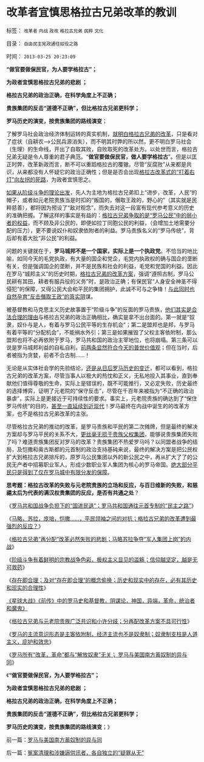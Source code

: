 # 改革者宜慎思格拉古兄弟改革的教训

标签： `改革者` `内战` `政改` `格拉古兄弟` `民粹` `文化` 

目录： `自由民主宪政通往奴役之路`

时间： `2013-03-25 20:23:09`

**“做官要做保民官，为人要学格拉古”；**

**为政者宜慎思格拉古兄弟的悲剧 ；**

**格拉古兄弟的政治正确，在科学角度上不正确；**

**贵族集团的反击“道德不正确”，但比格拉古兄弟更科学；**

**罗马历史的演变，按贵族集团的路线演变**；

了解罗马社会政治经济体制运转的真实机制，[就明白格拉古兄弟的改革](../../../2013/3/23/格拉古兄弟“再分配”改革必然失败的悲剧.md)，只是看对了症状（自耕农——>公民兵源消失），而不明其时弊的所以然，更不明白罗马社会（生理）的生命线，开出了自取其败，自败取死的改革处方。以处世而言，格拉古兄弟无疑是令人尊重的君子典范。“**做官要做保民官，做人要学格拉古**”。但是以匡正时弊，改革新政而言，断不可以重蹈格拉古的覆辙。尽管“反腐败”从来都是共识，从来都没有人怀疑它的政治正确性；但是是否会出现[格拉古改革式的“打着右灯”向左拐的死路](../../../2013/3/24/格拉古兄弟“打着右灯向左拐”的失败改革.md)，为政者宜慎思之。

[如果从阶级斗争的理论出发](../../../2013/3/23/信仰越坚定，越是无可救药；.md)，先人为主地为格拉古兄弟扣上“进步，改革，人民”的帽子，或者如元老院贵族当是时扣的“叛国的，僭取王政的，野心的”（其实就是民粹慈善），都将因为预设了“敌对观念”，而失去对这一段富有现代参考意义的历史的准确把握。了解这样的事实是有益的：[格拉古兄弟争取的是“罗马公民”中的弱小者的权益](../../../2010/1/5/“反对社会进步”的实力和意愿都被高估了.md)，而不顾及非公民的，即便如拉丁同胞公民的利益，（会增加土地需要分配的压力），更不要说奴仆和奴隶依附者的利益。罗马贵族名义的“罗马传统”，背后却有着大批“非公民”的利益。

问题的关键就在于，**罗马城邦不是一个国家，实际上是一个执政党**。不恰当的地比喻，如同今天的毛党执政，有大量的国企和党企，毛党内执政权的确与国企的垄断有关，但是强调国企的垄断，并不是民族和社会的利益，毛党和党国的利益。因此在罗马“城邦主义”的历史时期，[格拉古兄弟的改革方案](../../../2013/3/22/格拉古兄弟的改革为什么遭到最强烈的反击？.md)，强调“遵照古制，罗马公民耕有其田，耕者有服兵役的义务”时，是政治正确；有保民官“人身安全神圣不得侵犯”的保障，又得公民大会和平民的集团拥护，此诚不可与之争锋！[与此同时也自然孕育“反击僭取王政”的真实阴](../../../2013/3/21/罗马的慈善叛国罪，慈善国有化和社会保障，恺撒仁慈的腐败.md)谋。

被基督教和马克思主义历史故事置于“阶级斗争”的反面的罗马贵族，[他们其实是合法合理的理由](../../../2013/3/24/罗马“奴隶社会”的史实和歪曲.md)与格拉古兄弟的政治正确相比，确实是拿不出台面的。第一就是“奴隶，奴仆与是人，有着与罗马公民平等的生存机会”；第二是盟邦也是邦，与罗马有着平等的“分配机会”，不能祸水外引；第三是如果摧毁了父权主客依附制，那么盟邦也将不必再依附于罗马，罗马共和国的政治主宰地位，也将崩塌。第三条可以说是罗马城邦利益的自私自利，[前两条显然符合今天的普世价值观](../../../2011/2/22/什么是人权普世价值观的根本正义？.md)；但在当时，后者被指为贪婪，前者不合古制……！

无论是从实体社会学的先验结论，[还是从日后罗马历史的变迁](../../../2013/3/22/罗马战争负担下的“国进民退”,通往元首专制的“民主之路”.md)，都可以看到，格拉古兄弟的改革方案，尽管当事人以极大的热忱和正义，无私地投入其事业，直到奉献他们值得尊敬的生命，实际上是错误的，既不可能推行，又必定失败，历史最终的选择博弈，证明了元老院的“保守反击”，尽管在千百年来被指为“不正确的政治暴虐”，实际上是更接近于可持续性的要求。事实上，元老院贵族的确达到了“保住罗马传统”的目的，[甚至一直延续到近现代](../../../2010/12/10/教皇和黑手党；为什么意大利不能再形成强大的政治核心？.md)！罗马最终在内战中诞生的的改革方案，也不是格拉古兄弟改革的主张。

尽管格拉古兄弟的推动的改革，是罗马贵族和平民的第二次摊牌，但是最终的解决方案却与罗马平民的关系不大，[更丝毫无损于贵族父权集团](../../../2013/3/16/奴隶制与封建制之间的过渡形式，前资本主义的食客制.md)，能够说贵族集团失败了吗？难道贵族集团反对罗马的改革？贵族集团不热爱罗马吗？以同盟者战争的结局，及恺撒和奥古斯都的元首制的政治支持基砘来说，最终的解决方案是把公民权扩大到格拉古兄弟排斥的，原罗马公民集团以外的新公民之中，再从扩大了了的公民无产者中招募职业军人，形成少数职业军人集团为核心的罗马帝国。[绝大部分平民只是得到了仅在罗马城中有限分发的保障](../../../2012/7/25/罗马帝国的财政危机和公民福利制度.md)。

**思考题：格拉古改革的失败与元老院贵族的立场和反应，与百日维新的失败，和慈禧太后为代表的满汉权贵集团的反应，是否有共通之处**？

《[罗马共和国战争负担下的“国进民退”；罗马共和国通往元首专制的“民主之路”](../../../2013/3/22/罗马战争负担下的“国进民退”,通往元首专制的“民主之路”.md)》

《[马略，苏拉，庞培，恺撒……，平民领袖之间的对抗；格拉古兄弟的改革遭到最强烈的反应？](../../../2013/3/22/格拉古兄弟的改革为什么遭到最强烈的反击？.md)》

《[格拉古兄弟“再分配”改革必然失败的悲剧；马略苏拉争夺“军人集团上岗”的内战](../../../2013/3/23/格拉古兄弟“再分配”改革必然失败的悲剧.md)》

《[阶级斗争有着鲜明的宗教战争色彩，极权主义显见的滥觞；信仰越坚定，越是无可救药](../../../2013/3/23/信仰越坚定，越是无可救药；.md)》

《[存在即合理；及对“存在即合理”的概念偷换；历史和现实中的存在，必有其历史和现实的合理性](../../../2013/3/23/社会进化论，存在即合理.md)》

[《星球大战》《前传》中的罗马史和基督教，阴谋论，神国，异端，革命，统治者和魔鬼》](../../../2013/3/24/《星球大战》《前传》中的罗马史和基督教文化.md)

《[格拉古兄弟与元老院贵族广泛共识和小许分歧；分再配改革方案不具可行性](../../../2013/3/24/格拉古兄弟“打着右灯向左拐”的失败改革.md)》

《[罗马的主流意识形态是主客依附制，经济主流也不是奴隶制；奴隶制支柱是人道主义，庇护和效忠](../../../2013/3/24/罗马“奴隶社会”的史实和歪曲.md)》

《[罗马所有“改革，革命”都与“解放奴隶”无关； 罗马与美国南方蓄奴制的异与同](../../../2013/3/25/罗马与美国南方蓄奴制的异与同.md)》

《**“做官要做保民官，为人要学格拉古”；**

**为政者宜慎思格拉古兄弟的悲剧 ；**

**格拉古兄弟的政治正确，在科学角度上不正确；**

**贵族集团的反击“道德不正确”，但比格拉古兄弟更科学；**

**罗马历史的演变，按贵族集团的路线演变**；》



前一篇：[罗马与美国南方蓄奴制的异与同](../../../2013/3/25/罗马与美国南方蓄奴制的异与同.md)

后一篇：[冤案清理和涉嫌逼供讯者，各自独立的“疑罪从无”](../../../2013/3/25/冤案清理和涉嫌逼供讯者，各自独立的“疑罪从无”.md)
